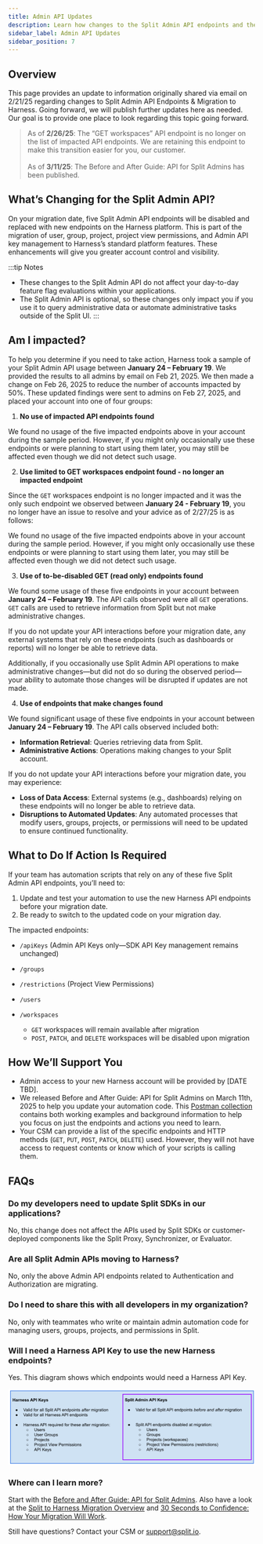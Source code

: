 ```yaml
---
title: Admin API Updates
description: Learn how changes to the Split Admin API endpoints and the migration to Harness.
sidebar_label: Admin API Updates
sidebar_position: 7
---
```


## Overview

This page provides an update to information originally shared via email on 2/21/25 regarding changes to Split Admin API Endpoints & Migration to Harness. Going forward, we will publish further updates here as needed. Our goal is to provide one place to look regarding this topic going forward.

> As of **2/26/25**: The “GET workspaces” API endpoint is no longer on the list of impacted API endpoints. We are retaining this endpoint to make this transition easier for you, our customer. <br /><br /> As of **3/11/25**: The Before and After Guide: API for Split Admins has been published.

## What’s Changing for the Split Admin API?

On your migration date, five Split Admin API endpoints will be disabled and replaced with new endpoints on the Harness platform. This is part of the migration of user, group, project, project view permissions, and Admin API key management to Harness’s standard platform features. These enhancements will give you greater account control and visibility.

:::tip Notes

- These changes to the Split Admin API do not affect your day-to-day feature flag evaluations within your applications.
- The Split Admin API is optional, so these changes only impact you if you use it to query administrative data or automate administrative tasks outside of the Split UI.
:::

## Am I impacted?

To help you determine if you need to take action, Harness took a sample of your Split Admin API usage between **January 24 – February 19**. We provided the results to all admins by email on Feb 21, 2025. We then made a change on Feb 26, 2025 to reduce the number of accounts impacted by 50%. These updated findings were sent to admins on Feb 27, 2025, and placed your account into one of four groups:

1. **No use of impacted API endpoints found**

We found no usage of the five impacted endpoints above in your account during the sample period. However, if you might only occasionally use these endpoints or were planning to start using them later, you may still be affected even though we did not detect such usage.

2. **Use limited to GET workspaces endpoint found - no longer an impacted endpoint**

Since the `GET` workspaces endpoint is no longer impacted and it was the only such endpoint we observed between **January 24 - February 19**, you no longer have an issue to resolve and your advice as of 2/27/25 is as follows:

We found no usage of the five impacted endpoints above in your account during the sample period. However, if you might only occasionally use these endpoints or were planning to start using them later, you may still be affected even though we did not detect such usage.

3. **Use of to-be-disabled GET (read only) endpoints found**

We found some usage of these five endpoints in your account between **January 24 – February 19**. The API calls observed were all `GET` operations. `GET` calls are used to retrieve information from Split but not make administrative changes.

If you do not update your API interactions before your migration date, any external systems that rely on these endpoints (such as dashboards or reports) will no longer be able to retrieve data.

Additionally, if you occasionally use Split Admin API operations to make administrative changes—but did not do so during the observed period—your ability to automate those changes will be disrupted if updates are not made.

4. **Use of endpoints that make changes found**

We found significant usage of these five endpoints in your account between **January 24 – February 19**. The API calls observed included both:

* **Information Retrieval**: Queries retrieving data from Split.
* **Administrative Actions**: Operations making changes to your Split account.

If you do not update your API interactions before your migration date, you may experience:

* **Loss of Data Access**: External systems (e.g., dashboards) relying on these endpoints will no longer be able to retrieve data.
* **Disruptions to Automated Updates**: Any automated processes that modify users, groups, projects, or permissions will need to be updated to ensure continued functionality.

## What to Do If Action Is Required

If your team has automation scripts that rely on any of these five Split Admin API endpoints, you’ll need to:

1. Update and test your automation to use the new Harness API endpoints before your migration date.
1. Be ready to switch to the updated code on your migration day.

The impacted endpoints:

* `/apiKeys` (Admin API Keys only—SDK API Key management remains unchanged)
* `/groups`
* `/restrictions` (Project View Permissions)
* `/users`
* `/workspaces` 

  * `GET` workspaces will remain available after migration
  * `POST`, `PATCH`, and `DELETE` workspaces will be disabled upon migration

## How We’ll Support You

* Admin access to your new Harness account will be provided by [DATE TBD].
* We released Before and After Guide: API for Split Admins on March 11th, 2025 to help you update your automation code. This [Postman collection](https://github.com/splitio/public-api-postman) contains both working examples and background information to help you focus on just the endpoints and actions you need to learn.
* Your CSM can provide a list of the specific endpoints and HTTP methods (`GET`, `PUT`, `POST`, `PATCH`, `DELETE`) used. However, they will not have access to request contents or know which of your scripts is calling them.

## FAQs

### Do my developers need to update Split SDKs in our applications?

No, this change does not affect the APIs used by Split SDKs or customer-deployed components like the Split Proxy, Synchronizer, or Evaluator.

### Are all Split Admin APIs moving to Harness?

No, only the above Admin API endpoints related to Authentication and Authorization are migrating.

### Do I need to share this with all developers in my organization?

No, only with teammates who write or maintain admin automation code for managing users, groups, projects, and permissions in Split.

### Will I need a Harness API Key to use the new Harness endpoints?

Yes. This diagram shows which endpoints would need a Harness API Key. 

![](./static/api-key-diagram.png)

### Where can I learn more?

Start with the [Before and After Guide: API for Split Admins](/docs/feature-management-experimentation/split-to-harness/api-for-split-admins). Also have a look at the [Split to Harness Migration Overview](/docs/feature-management-experimentation/split-to-harness) and [30 Seconds to Confidence: How Your Migration Will Work](/docs/feature-management-experimentation/split-to-harness/how-it-works). 

Still have questions? Contact your CSM or support@split.io.
